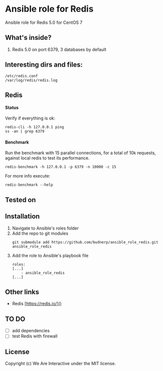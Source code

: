 # Ansible role for Redis
Ansible role for Redis 5.0 for CentOS 7

## What's inside?
1. Redis 5.0 on port 6379, 3 databases by default

## Interesting dirs and files: 
```
/etc/redis.conf
/var/log/redis/redis.log
```

## Redis
#### Status
Verify if everything is ok:
```
redis-cli -h 127.0.0.1 ping
ss -an | grep 6379
``` 

#### Benchmark
Run the benchmark with 15 parallel connections, for a total of 10k requests, 
against local redis to test its performance.
```
redis-benchmark -h 127.0.0.1 -p 6379 -n 10000 -c 15
```
For more info execute: 
```
redis-benchmark --help
```

## Tested on

## Installation
1. Navigate to Ansible's roles folder
2. Add the repo to git modules
    ```
    git submodule add https://github.com/budnerp/ansible_role_redis.git ansible_role_redis
    ```
3. Add the role to Ansible's playbook file
    ```    
    roles:
    [...]
        - ansible_role_redis
    [...]
    ```

## Other links
- Redis [https://redis.io/]()

## TO DO
-[ ] add dependencies
-[ ] test Redis with firewall

## License
Copyright (c) We Are Interactive under the MIT license.